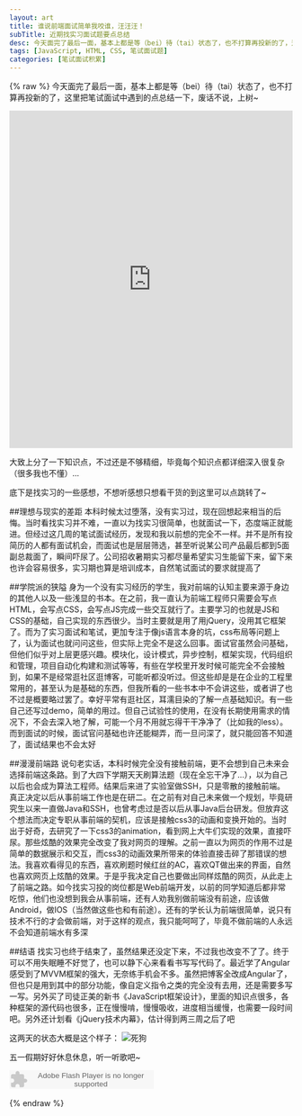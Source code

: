 ```yaml
---
layout: art
title: 谁说前端面试简单我咬谁，汪汪汪！
subTitle: 近期找实习面试题要点总结
desc: 今天面完了最后一面，基本上都是等（bei）待（tai）状态了，也不打算再投新的了，这里把笔试面试中遇到的点总结一下。大致上分了一下知识点，不过还是不够精细，毕竟每个知识点都详细深入很复杂（很多我也不懂）...
tags: [JavaScript, HTML, CSS, 笔试面试题]
categories: [笔试面试积累]
---
```


{% raw %}
今天面完了最后一面，基本上都是等（bei）待（tai）状态了，也不打算再投新的了，这里把笔试面试中遇到的点总结一下，废话不说，上树~

<iframe style="width: 100%; height: 600px" src="http://cdpn.io/gwuyo" allowfullscreen="allowfullscreen" frameborder="0">&nbsp;</iframe>

大致上分了一下知识点，不过还是不够精细，毕竟每个知识点都详细深入很复杂（很多我也不懂）...

底下是找实习的一些感想，不想听感想只想看干货的到这里可以点跳转了~

##理想与现实的差距
本科时候太过堕落，没有实习过，现在回想起来相当的后悔。当时看找实习并不难，一直以为找实习很简单，也就面试一下，态度端正就能进。但经过这几周的笔试面试经历，发现和我以前想的完全不一样。并不是所有投简历的人都有面试机会，而面试也是层层筛选，甚至听说某公司产品最后都到5面副总裁面了，瞬间吓尿了。公司招收暑期实习都尽量希望实习生能留下来，留下来也许会容易很多，实习期也算是培训成本，自然笔试面试的要求就提高了

##学院派的狭隘
身为一个没有实习经历的学生，我对前端的认知主要来源于身边的其他人以及一些浅显的书本。在之前，我一直认为前端工程师只需要会写点HTML，会写点CSS，会写点JS完成一些交互就行了。主要学习的也就是JS和CSS的基础，自己实现的东西很少。当时主要就是用了用jQuery，没用其它框架了。而为了实习面试和笔试，更加专注于像js语言本身的坑，css布局等问题上了，认为面试也就问问这些，但实际上完全不是这么回事。面试官虽然会问基础，但他们似乎对上层更感兴趣。模块化，设计模式，异步控制，框架实现，代码组织和管理，项目自动化构建和测试等等，有些在学校里开发时候可能完全不会接触到，如果不是经常逛社区逛博客，可能听都没听过。但这些却是是在企业的工程里常用的，甚至认为是基础的东西，但我所看的一些书本中不会讲这些，或者讲了也不过是概要略过罢了。幸好平常有逛社区，耳濡目染的了解一点基础知识。有一些自己还写过demo，简单的用过。但自己试验性的使用，在没有长期使用需求的情况下，不会去深入地了解，可能一个月不用就忘得干干净净了（比如我的less）。而到面试的时候，面试官问基础也许还能糊弄，而一旦问深了，就只能回答不知道了，面试结果也不会太好

##漫漫前端路
说句老实话，本科时候完全没有接触前端，更不会想到自己未来会选择前端这条路。到了大四下学期天天刷算法题（现在全忘干净了...），以为自己以后也会成为算法工程师。结果后来进了实验室做SSH，只是零散的接触前端。 真正决定以后从事前端工作也是在研二。在之前有对自己未来做一个规划，毕竟研究生以来一直做Java和SSH，也曾考虑过是否以后从事Java后台研发。但放弃这个想法而决定专职从事前端的契机，应该是接触css3的动画和变换开始的。当时出于好奇，去研究了一下css3的animation，看到网上大牛们实现的效果，直接吓尿。那些炫酷的效果完全改变了我对网页的理解。之前一直以为网页的作用不过是简单的数据展示和交互，而css3的动画效果所带来的体验直接击碎了那错误的想法。我喜欢看得见的东西，喜欢刷题时候红丝的AC，喜欢QT做出来的界面，自然也喜欢网页上炫酷的效果。于是乎我决定自己也要做出同样炫酷的网页，从此走上了前端之路。如今找实习投的岗位都是Web前端开发，以前的同学知道后都非常吃惊，他们也没想到我会从事前端，还有人劝我别做前端没有前途，应该做Android，做IOS（当然做这些也和有前途）。还有的学长认为前端很简单，说只有技术不行的才会做前端，对于这样的观点，我只能呵呵了，毕竟不做前端的人永远不会知道前端水有多深

##结语
找实习也终于结束了，虽然结果还没定下来，不过我也改变不了了。终于可以不用失眠睡不好觉了，也可以静下心来看看书写写代码了。最近学了Angular感受到了MVVM框架的强大，无奈练手机会不多。虽然把博客全改成Angular了，但也只是用到其中的部分功能，像自定义指令之类的完全没有去用，还是需要多写一写。另外买了司徒正美的新书《JavaScript框架设计》，里面的知识点很多，各种框架的源代码也很多，正在慢慢啃，慢慢吸收，进度相当缓慢，也需要一段时间吧。另外还计划看《jQuery技术内幕》，估计得到两三周之后了吧

这两天的状态大概是这个样子：
<img src="http://skyinlayerblog.qiniudn.com/blog/img/sleepydog.jpg" alt="死狗">

五一假期好好休息休息，听一听歌吧~

<embed src="http://www.xiami.com/widget/30211350_1770830087/singlePlayer.swf" type="application/x-shockwave-flash" width="257" height="33" wmode="transparent">&nbsp;</embed>

{% endraw %}